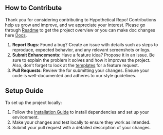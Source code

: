 ## How to Contribute
Thank you for considering contributing to Hypothetical Repo! Contributions help us grow and improve, and we appreciate your interest. Please go through [Readme](./README.md) to get the project overview or you can make doc changes here [Docs](https://github.com/Prashant528/ideal_documented_repo/tree/main/docs).

1. **Report Bugs**: Found a bug? Create an issue with details such as steps to reproduce, expected behavior, and any relevant screenshots or logs.
2. **Submit Enhancements**: Have a feature idea? Propose it in an issue. Be sure to explain the problem it solves and how it improves the project. Also, don't forget to look at the [templates](https://github.com/huggingface/transformers/tree/main/templates) for a feature request.
3. **Pull Requests**: Review the for submitting your changes. Ensure your code is well-documented and adheres to our style guidelines.
   
## Setup Guide
To set up the project locally:
1. Follow the [Installation Guide](./INSTALLATION_GUIDE.md) to install dependencies and set up your environment.
2. Make your changes and test locally to ensure they work as intended.
3. Submit your pull request with a detailed description of your changes.

